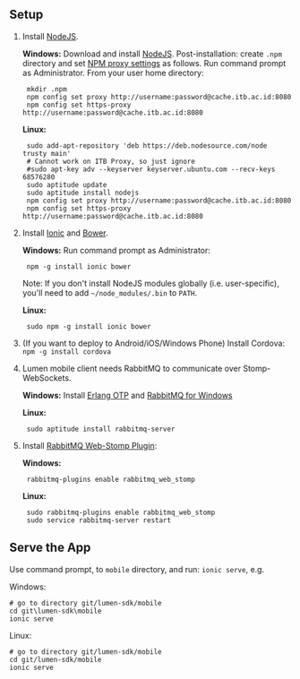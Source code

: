 ## Setup

1. Install [NodeJS](http://nodejs.org/download/).

    **Windows:** Download and install [NodeJS](http://nodejs.org/download/).
    Post-installation: create `.npm` directory and set [NPM proxy settings](http://jjasonclark.com/how-to-setup-node-behind-web-proxy)
    as follows. Run command prompt as Administrator. From your user home directory:

        mkdir .npm
        npm config set proxy http://username:password@cache.itb.ac.id:8080
        npm config set https-proxy http://username:password@cache.itb.ac.id:8080

    **Linux:**

        sudo add-apt-repository 'deb https://deb.nodesource.com/node trusty main'
        # Cannot work on ITB Proxy, so just ignore
        #sudo apt-key adv --keyserver keyserver.ubuntu.com --recv-keys 68576280
        sudo aptitude update
        sudo aptitude install nodejs
        npm config set proxy http://username:password@cache.itb.ac.id:8080
        npm config set https-proxy http://username:password@cache.itb.ac.id:8080

2. Install [Ionic](http://ionicframework.com/) and [Bower](http://bower.io/).

    **Windows:** Run command prompt as Administrator:

        npm -g install ionic bower

    Note: If you don't install NodeJS modules globally (i.e. user-specific), you'll need to add `~/node_modules/.bin` to `PATH`.

    **Linux:**

        sudo npm -g install ionic bower

3. (If you want to deploy to Android/iOS/Windows Phone) Install Cordova: `npm -g install cordova`

4. Lumen mobile client needs RabbitMQ to communicate over Stomp-WebSockets.

    **Windows:** Install [Erlang OTP](http://www.erlang.org/download.html) and [RabbitMQ for Windows](https://www.rabbitmq.com/install-windows.html)

    **Linux:**

        sudo aptitude install rabbitmq-server

5. Install [RabbitMQ Web-Stomp Plugin](http://www.rabbitmq.com/web-stomp.html):

    **Windows:**

        rabbitmq-plugins enable rabbitmq_web_stomp

    **Linux:**

        sudo rabbitmq-plugins enable rabbitmq_web_stomp
        sudo service rabbitmq-server restart

## Serve the App

Use command prompt, to `mobile` directory, and run: `ionic serve`, e.g.

Windows:

    # go to directory git/lumen-sdk/mobile
    cd git\lumen-sdk\mobile
    ionic serve

Linux:

    # go to directory git/lumen-sdk/mobile
    cd git/lumen-sdk/mobile
    ionic serve
